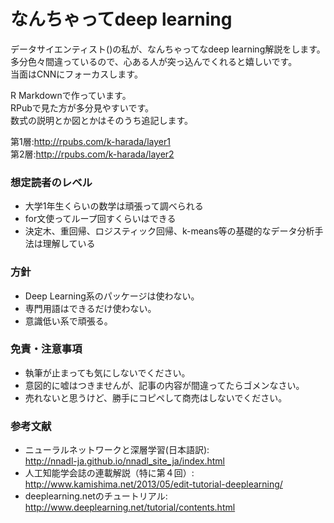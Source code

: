 # なんちゃってdeep learning

データサイエンティスト()の私が、なんちゃってなdeep learning解説をします。  
多分色々間違っているので、心ある人が突っ込んでくれると嬉しいです。  
当面はCNNにフォーカスします。  

R Markdownで作っています。  
RPubで見た方が多分見やすいです。  
数式の説明とか図とかはそのうち追記します。

第1層:http://rpubs.com/k-harada/layer1  
第2層:http://rpubs.com/k-harada/layer2  


### 想定読者のレベル
* 大学1年生くらいの数学は頑張って調べられる  
* for文使ってループ回すくらいはできる  
* 決定木、重回帰、ロジスティック回帰、k-means等の基礎的なデータ分析手法は理解している  

### 方針
* Deep Learning系のパッケージは使わない。
* 専門用語はできるだけ使わない。
* 意識低い系で頑張る。

### 免責・注意事項
* 執筆が止まっても気にしないでください。
* 意図的に嘘はつきませんが、記事の内容が間違ってたらゴメンなさい。
* 売れないと思うけど、勝手にコピペして商売はしないでください。

### 参考文献
* ニューラルネットワークと深層学習(日本語訳):  
http://nnadl-ja.github.io/nnadl_site_ja/index.html
* 人工知能学会誌の連載解説（特に第４回）:  
http://www.kamishima.net/2013/05/edit-tutorial-deeplearning/
* deeplearning.netのチュートリアル:  
http://www.deeplearning.net/tutorial/contents.html
